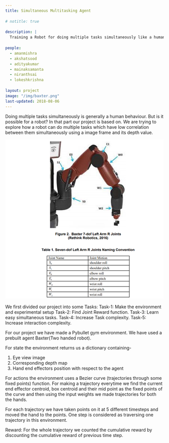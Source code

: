 ```yaml
---
title: Simultaneous Multitasking Agent

# notitle: true

description: |
  Training a Robot for doing multiple tasks simultaneously like a human being, using one image frame.

people:
  - amanmishra
  - akshatsood
  - adityakumar
  - mainaksamanta
  - niranthsai
  - lokeshkrishna

layout: project
image: "/img/baxter.png"
last-updated: 2018-08-06
---
```


Doing multiple tasks simultaneously is generally a human behaviour. But is it possible for a robot? In that part our project is based on. We are trying to explore how a robot can do multiple tasks which have low correlation between them simultaneously using a image frame and its depth value.

![Description](/img/baxter_desc.png)

We first divided our project into some Tasks:
Task-1: Make the environment and experimental setup
Task-2: Find Joint Reward function.
Task-3: Learn easy simultaneous tasks.
Task-4: Increase Task complexity.
Task-5: Increase interaction complexity.

<!-- ![Env](/img/env.png) -->

<!-- ![Depth_Data](/img/depth_data.png) -->

For our project we have made a Pybullet gym environment. We have used a prebuilt agent Baxter(Two handed robot). 

For state the environment returns us a dictionary containing- 
1. Eye view image
2. Corresponding depth map 
3. Hand end effectors position with respect to the agent

For actions the environment uses a Bezier curve (trajectories through some fixed points) function.
For making a trajectory everytime we find the current end effector centroid, box centroid and their mid point as the fixed points of the curve and then using the input weights we made trajectories for both the hands.

For each trajectory we have taken points on it at 5 different timesteps and moved the hand to the points.
One step is considered as traversing one trajectory in this environment.

Reward: 
For the whole trajectory we counted the cumulative reward by discounting the cumulative reward of previous time step.